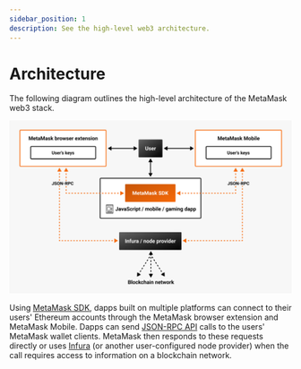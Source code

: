 ```yaml
---
sidebar_position: 1
description: See the high-level web3 architecture.
---
```


# Architecture

The following diagram outlines the high-level architecture of the MetaMask web3 stack.

![Architecture diagram](../assets/web3-architecture.png)

Using [MetaMask SDK](sdk.md), dapps built on multiple platforms can connect to their users' Ethereum
accounts through the MetaMask browser extension and MetaMask Mobile.
Dapps can send [JSON-RPC API](../reference/rpc-api.md) calls to the users' MetaMask wallet clients.
MetaMask then responds to these requests directly or uses [Infura](https://www.infura.io/) (or
another user-configured node provider) when the call requires access to information on a blockchain network.
